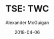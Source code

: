 ---
type: "report"
paper: "TWX_Alexander_McGuigan.pdf"
author: "Alexander McGuigan"
company: "TWC Enterprises Limited"
date: "2018-04-06"
summary: "TWC Enterprises Limited owns and operates golf courses, resort properties, ports, and the Yukon pass railway. Through their subsidiary, ClubLink, TWC is the largest golf course operator in Canada."
title: "TSE: TWC"
---